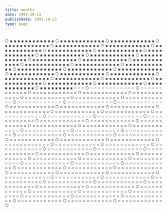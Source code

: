 ```yaml
---
title: months
date: 1991-10-13
publishdate: 1991-10-13
type: page
---
```

<style>
div.cl a{
    text-decoration: none;
    box-shadow: none;
}
</style>

<div class="cl" style="font-family:monospace;float: left;font-size: small;">

<span> 〇 </span>
<a title="JAN 1991">▣</a> <a title="FEB 1991">▣</a> <a title="MAR 1991">▣</a> <a title="APR 1991">▣</a> <a title="MAY 1991">▣</a> <a title="JUN 1991">▣</a> <a title="JUL 1991">▣</a> <a title="AUG 1991">▣</a> <a title="SEP 1991">▣</a> <a title="OCT 1991">▣</a> <a title="NOV 1991">▣</a> <a title="DEC 1991">▣</a> 
 <span> 〇 </span>
<a title="JAN 1992">▣</a> <a title="FEB 1992">▣</a> <a title="MAR 1992">▣</a> <a title="APR 1992">▣</a> <a title="MAY 1992">▣</a> <a title="JUN 1992">▣</a> <a title="JUL 1992">▣</a> <a title="AUG 1992">▣</a> <a title="SEP 1992">▣</a> <a title="OCT 1992">▣</a> <a title="NOV 1992">▣</a> <a title="DEC 1992">▣</a> 
 <span> 〇 </span>
<a title="JAN 1993">▣</a> <a title="FEB 1993">▣</a> <a title="MAR 1993">▣</a> <a title="APR 1993">▣</a> <a title="MAY 1993">▣</a> <a title="JUN 1993">▣</a> <a title="JUL 1993">▣</a> <a title="AUG 1993">▣</a> <a title="SEP 1993">▣</a> <a title="OCT 1993">▣</a> <a title="NOV 1993">▣</a> <a title="DEC 1993">▣</a> 
 <span> 〇 </span>
<a title="JAN 1994">▣</a> <a title="FEB 1994">▣</a> <a title="MAR 1994">▣</a> <a title="APR 1994">▣</a> <a title="MAY 1994">▣</a> <a title="JUN 1994">▣</a> <a title="JUL 1994">▣</a> <a title="AUG 1994">▣</a> <a title="SEP 1994">▣</a> <a title="OCT 1994">▣</a> <a title="NOV 1994">▣</a> <a title="DEC 1994">▣</a> 
 <span> 〇 </span>
<a title="JAN 1995">▣</a> <a title="FEB 1995">▣</a> <a title="MAR 1995">▣</a> <a title="APR 1995">▣</a> <a title="MAY 1995">▣</a> <a title="JUN 1995">▣</a> <a title="JUL 1995">▣</a> <a title="AUG 1995">▣</a> <a title="SEP 1995">▣</a> <a title="OCT 1995">▣</a> <a title="NOV 1995">▣</a> <a title="DEC 1995">▣</a> 
 <span> 〇 </span>
<a title="JAN 1996">▣</a> <a title="FEB 1996">▣</a> <a title="MAR 1996">▣</a> <a title="APR 1996">▣</a> <a title="MAY 1996">▣</a> <a title="JUN 1996">▣</a> <a title="JUL 1996">▣</a> <a title="AUG 1996">▣</a> <a title="SEP 1996">▣</a> <a title="OCT 1996">▣</a> <a title="NOV 1996">▣</a> <a title="DEC 1996">▣</a> 
 <span> 〇 </span>
<a title="JAN 1997">▣</a> <a title="FEB 1997">▣</a> <a title="MAR 1997">▣</a> <a title="APR 1997">▣</a> <a title="MAY 1997">▣</a> <a title="JUN 1997">▣</a> <a title="JUL 1997">▣</a> <a title="AUG 1997">▣</a> <a title="SEP 1997">▣</a> <a title="OCT 1997">▣</a> <a title="NOV 1997">▣</a> <a title="DEC 1997">▣</a> 
 <span> 〇 </span>
<a title="JAN 1998">▣</a> <a title="FEB 1998">▣</a> <a title="MAR 1998">▣</a> <a title="APR 1998">▣</a> <a title="MAY 1998">▣</a> <a title="JUN 1998">▣</a> <a title="JUL 1998">▣</a> <a title="AUG 1998">▣</a> <a title="SEP 1998">▣</a> <a title="OCT 1998">▣</a> <a title="NOV 1998">▣</a> <a title="DEC 1998">▣</a> 
 <span> 〇 </span>
<a title="JAN 1999">▣</a> <a title="FEB 1999">▣</a> <a title="MAR 1999">▣</a> <a title="APR 1999">▣</a> <a title="MAY 1999">▣</a> <a title="JUN 1999">▣</a> <a title="JUL 1999">▣</a> <a title="AUG 1999">▣</a> <a title="SEP 1999">▣</a> <a title="OCT 1999">▣</a> <a title="NOV 1999">▣</a> <a title="DEC 1999">▣</a> 
 <span> 〇 </span>
<a title="JAN 2000">▣</a> <a title="FEB 2000">▣</a> <a title="MAR 2000">▣</a> <a title="APR 2000">▣</a> <a title="MAY 2000">▣</a> <a title="JUN 2000">▣</a> <a title="JUL 2000">▣</a> <a title="AUG 2000">▣</a> <a title="SEP 2000">▣</a> <a title="OCT 2000">▣</a> <a title="NOV 2000">▣</a> <a title="DEC 2000">▣</a> 
 <span> 〇 </span>
<a title="JAN 2001">▣</a> <a title="FEB 2001">▣</a> <a title="MAR 2001">▣</a> <a title="APR 2001">▣</a> <a title="MAY 2001">▣</a> <a title="JUN 2001">▣</a> <a title="JUL 2001">▣</a> <a title="AUG 2001">▣</a> <a title="SEP 2001">▣</a> <a title="OCT 2001">▣</a> <a title="NOV 2001">▣</a> <a title="DEC 2001">▣</a> 
 <span> 〇 </span>
<a title="JAN 2002">▣</a> <a title="FEB 2002">▣</a> <a title="MAR 2002">▣</a> <a title="APR 2002">▣</a> <a title="MAY 2002">▣</a> <a title="JUN 2002">▣</a> <a title="JUL 2002">▣</a> <a title="AUG 2002">▣</a> <a title="SEP 2002">▣</a> <a title="OCT 2002">▣</a> <a title="NOV 2002">▣</a> <a title="DEC 2002">▣</a> 
 <span> 〇 </span>
<a title="JAN 2003">▣</a> <a title="FEB 2003">▣</a> <a title="MAR 2003">▣</a> <a title="APR 2003">▣</a> <a title="MAY 2003">▣</a> <a title="JUN 2003">▣</a> <a title="JUL 2003">▣</a> <a title="AUG 2003">▣</a> <a title="SEP 2003">▣</a> <a title="OCT 2003">▣</a> <a title="NOV 2003">▣</a> <a title="DEC 2003">▣</a> 
 <span> 〇 </span>
<a title="JAN 2004">▣</a> <a title="FEB 2004">▣</a> <a title="MAR 2004">▣</a> <a title="APR 2004">▣</a> <a title="MAY 2004">▣</a> <a title="JUN 2004">▣</a> <a title="JUL 2004">▣</a> <a title="AUG 2004">▣</a> <a title="SEP 2004">▣</a> <a title="OCT 2004">▣</a> <a title="NOV 2004">▣</a> <a title="DEC 2004">▣</a> 
 <span> 〇 </span>
<a title="JAN 2005">▣</a> <a title="FEB 2005">▣</a> <a title="MAR 2005">▣</a> <a title="APR 2005">▣</a> <a title="MAY 2005">▣</a> <a title="JUN 2005">▣</a> <a title="JUL 2005">▣</a> <a title="AUG 2005">▣</a> <a title="SEP 2005">▣</a> <a title="OCT 2005">▣</a> <a title="NOV 2005">▣</a> <a title="DEC 2005">▣</a> 
 <span> 〇 </span>
<a title="JAN 2006">▣</a> <a title="FEB 2006">▣</a> <a title="MAR 2006">▣</a> <a title="APR 2006">▣</a> <a title="MAY 2006">▣</a> <a title="JUN 2006">▣</a> <a title="JUL 2006">▣</a> <a title="AUG 2006">▣</a> <a title="SEP 2006">▣</a> <a title="OCT 2006">▣</a> <a title="NOV 2006">▣</a> <a title="DEC 2006">▣</a> 
 <span> 〇 </span>
<a title="JAN 2007">▣</a> <a title="FEB 2007">▣</a> <a title="MAR 2007">▣</a> <a title="APR 2007">▣</a> <a title="MAY 2007">▣</a> <a title="JUN 2007">▣</a> <a title="JUL 2007">▣</a> <a title="AUG 2007">▣</a> <a title="SEP 2007">▣</a> <a title="OCT 2007">▣</a> <a title="NOV 2007">▣</a> <a title="DEC 2007">▣</a> 
 <span> 〇 </span>
<a title="JAN 2008">▣</a> <a title="FEB 2008">▣</a> <a title="MAR 2008">▣</a> <a title="APR 2008">▣</a> <a title="MAY 2008">▣</a> <a title="JUN 2008">▣</a> <a title="JUL 2008">▣</a> <a title="AUG 2008">▣</a> <a title="SEP 2008">▣</a> <a title="OCT 2008">▣</a> <a title="NOV 2008">▣</a> <a title="DEC 2008">▣</a> 
 <span> 〇 </span>
<a title="JAN 2009">▣</a> <a title="FEB 2009">▣</a> <a title="MAR 2009">▣</a> <a title="APR 2009">▣</a> <a title="MAY 2009">▣</a> <a title="JUN 2009">▣</a> <a title="JUL 2009">▣</a> <a title="AUG 2009">▣</a> <a title="SEP 2009">▣</a> <a title="OCT 2009">▣</a> <a title="NOV 2009">▣</a> <a title="DEC 2009">▣</a> 
 <span> 〇 </span>
<a title="JAN 2010">▣</a> <a title="FEB 2010">▣</a> <a title="MAR 2010">▣</a> <a title="APR 2010">▣</a> <a title="MAY 2010">▣</a> <a title="JUN 2010">▣</a> <a title="JUL 2010">▣</a> <a title="AUG 2010">▣</a> <a title="SEP 2010">▣</a> <a title="OCT 2010">▣</a> <a title="NOV 2010">▣</a> <a title="DEC 2010">▣</a> 
 <span> 〇 </span>
<a title="JAN 2011">▣</a> <a title="FEB 2011">▣</a> <a title="MAR 2011">▣</a> <a title="APR 2011">▣</a> <a title="MAY 2011">▣</a> <a title="JUN 2011">▣</a> <a title="JUL 2011">▣</a> <a title="AUG 2011">▣</a> <a title="SEP 2011">▣</a> <a title="OCT 2011">▣</a> <a title="NOV 2011">▣</a> <a title="DEC 2011">▣</a> 
 <span> 〇 </span>
<a title="JAN 2012">▣</a> <a title="FEB 2012">▣</a> <a title="MAR 2012">▣</a> <a title="APR 2012">▣</a> <a title="MAY 2012">▣</a> <a title="JUN 2012">▣</a> <a title="JUL 2012">▣</a> <a title="AUG 2012">▣</a> <a title="SEP 2012">▣</a> <a title="OCT 2012">▣</a> <a title="NOV 2012">▣</a> <a title="DEC 2012">▣</a> 
 <span> 〇 </span>
<a title="JAN 2013">▣</a> <a title="FEB 2013">▣</a> <a title="MAR 2013">▣</a> <a title="APR 2013">▣</a> <a title="MAY 2013">▣</a> <a title="JUN 2013">▣</a> <a title="JUL 2013">▣</a> <a title="AUG 2013">▣</a> <a title="SEP 2013">▣</a> <a title="OCT 2013">▣</a> <a title="NOV 2013">▣</a> <a title="DEC 2013">▣</a> 
 <span> 〇 </span>
<a title="JAN 2014">▣</a> <a title="FEB 2014">▣</a> <a title="MAR 2014">▣</a> <a title="APR 2014">▣</a> <a title="MAY 2014">▣</a> <a title="JUN 2014">▣</a> <a title="JUL 2014">▣</a> <a title="AUG 2014">▣</a> <a title="SEP 2014">▣</a> <a title="OCT 2014">▣</a> <a title="NOV 2014">▣</a> <a title="DEC 2014">▣</a> 
 <span> 〇 </span>
<a title="JAN 2015">▣</a> <a title="FEB 2015">▣</a> <a title="MAR 2015">▣</a> <a title="APR 2015">▣</a> <a title="MAY 2015">▣</a> <a title="JUN 2015">▣</a> <a title="JUL 2015">▣</a> <a title="AUG 2015">▣</a> <a title="SEP 2015">▣</a> <a title="OCT 2015">▣</a> <a title="NOV 2015">▣</a> <a title="DEC 2015">▣</a> 
 <span> 〇 </span>
<a title="JAN 2016">▣</a> <a title="FEB 2016">▣</a> <a title="MAR 2016">▣</a> <a title="APR 2016">▣</a> <a title="MAY 2016">▣</a> <a title="JUN 2016">▣</a> <a title="JUL 2016">▣</a> <a title="AUG 2016">▣</a> <a title="SEP 2016">▣</a> <a title="OCT 2016">▣</a> <a title="NOV 2016">▣</a> <a title="DEC 2016">▣</a> 
 <span> 〇 </span>
<a title="JAN 2017">▣</a> <a title="FEB 2017">▣</a> <a title="MAR 2017">▣</a> <a title="APR 2017">▣</a> <a title="MAY 2017">▣</a> <a title="JUN 2017">▣</a> <a title="JUL 2017">▣</a> <a title="AUG 2017">▣</a> <a title="SEP 2017">▣</a> <a title="OCT 2017">▣</a> <a title="NOV 2017">▣</a> <a title="DEC 2017">▣</a> 
 <span> 〇 </span>
<a title="JAN 2018">▣</a> <a title="FEB 2018">▣</a> <a title="MAR 2018">▣</a> <a title="APR 2018">▣</a> <a title="MAY 2018">▣</a> <a title="JUN 2018">▣</a> <a title="JUL 2018">▣</a> <a title="AUG 2018">▣</a> <a title="SEP 2018">▣</a> <a title="OCT 2018">▣</a> <a title="NOV 2018">▣</a> <a title="DEC 2018">▣</a> 
 <span> 〇 </span>
<a title="JAN 2019">▣</a> <a title="FEB 2019">▣</a> <a title="MAR 2019">▣</a> <a title="APR 2019">▣</a> <a title="MAY 2019">▣</a> <a title="JUN 2019">▣</a> <a title="JUL 2019">▣</a> <a title="AUG 2019">▣</a> <a title="SEP 2019">▣</a> <a title="OCT 2019">▣</a> <a title="NOV 2019">▣</a> <a title="DEC 2019">▣</a> 
 <span> 〇 </span>
<a title="JAN 2020">▣</a> <a title="FEB 2020">▣</a> <a title="MAR 2020">▣</a> <a title="APR 2020">▣</a> <a title="MAY 2020">▣</a> <a title="JUN 2020">▣</a> <a title="JUL 2020">▣</a> <a title="AUG 2020">▣</a> <a title="SEP 2020">▣</a> <a title="OCT 2020">▣</a> <a title="NOV 2020">▣</a> <a title="DEC 2020">▣</a> 
 <span> 〇 </span>
<a title="JAN 2021">▣</a> <a title="FEB 2021">▣</a> <a title="MAR 2021">▣</a> <a title="APR 2021">▣</a> <a title="MAY 2021">▣</a> <a title="JUN 2021">▣</a> <a title="JUL 2021">▣</a> <a title="AUG 2021">▣</a> <a title="SEP 2021">▣</a> <a title="OCT 2021">▣</a> <a title="NOV 2021">▣</a> <a title="DEC 2021">▣</a> 
 <span> 〇 </span>
<a title="JAN 2022">▣</a> <a title="FEB 2022">▣</a> <a title="MAR 2022">▣</a> <a title="APR 2022">▣</a> <a title="MAY 2022">▣</a> <a title="JUN 2022">▣</a> <a title="JUL 2022">▣</a> <a title="AUG 2022">▣</a> <a title="SEP 2022">▣</a> <a title="OCT 2022">▣</a> <a title="NOV 2022">▣</a> <a title="DEC 2022">▣</a> 
 <span> 〇 </span>
<a title="JAN 2023">▣</a> <a title="FEB 2023">▣</a> <a title="MAR 2023">▣</a> <a title="APR 2023">▣</a> <a title="MAY 2023">▣</a> <a title="JUN 2023">▣</a> <a title="JUL 2023">▣</a> <a title="AUG 2023">▣</a> <a title="SEP 2023">▣</a> <a title="OCT 2023">◻</a> <a title="NOV 2023">◻</a> <a title="DEC 2023">◻</a> 
 <span> 〇 </span>
<a title="JAN 2024">◻</a> <a title="FEB 2024">◻</a> <a title="MAR 2024">◻</a> <a title="APR 2024">◻</a> <a title="MAY 2024">◻</a> <a title="JUN 2024">◻</a> <a title="JUL 2024">◻</a> <a title="AUG 2024">◻</a> <a title="SEP 2024">◻</a> <a title="OCT 2024">◻</a> <a title="NOV 2024">◻</a> <a title="DEC 2024">◻</a> 
 <span> 〇 </span>
<a title="JAN 2025">◻</a> <a title="FEB 2025">◻</a> <a title="MAR 2025">◻</a> <a title="APR 2025">◻</a> <a title="MAY 2025">◻</a> <a title="JUN 2025">◻</a> <a title="JUL 2025">◻</a> <a title="AUG 2025">◻</a> <a title="SEP 2025">◻</a> <a title="OCT 2025">◻</a> <a title="NOV 2025">◻</a> <a title="DEC 2025">◻</a> 
 <span> 〇 </span>
<a title="JAN 2026">◻</a> <a title="FEB 2026">◻</a> <a title="MAR 2026">◻</a> <a title="APR 2026">◻</a> <a title="MAY 2026">◻</a> <a title="JUN 2026">◻</a> <a title="JUL 2026">◻</a> <a title="AUG 2026">◻</a> <a title="SEP 2026">◻</a> <a title="OCT 2026">◻</a> <a title="NOV 2026">◻</a> <a title="DEC 2026">◻</a> 
 <span> 〇 </span>
<a title="JAN 2027">◻</a> <a title="FEB 2027">◻</a> <a title="MAR 2027">◻</a> <a title="APR 2027">◻</a> <a title="MAY 2027">◻</a> <a title="JUN 2027">◻</a> <a title="JUL 2027">◻</a> <a title="AUG 2027">◻</a> <a title="SEP 2027">◻</a> <a title="OCT 2027">◻</a> <a title="NOV 2027">◻</a> <a title="DEC 2027">◻</a> 
 <span> 〇 </span>
<a title="JAN 2028">◻</a> <a title="FEB 2028">◻</a> <a title="MAR 2028">◻</a> <a title="APR 2028">◻</a> <a title="MAY 2028">◻</a> <a title="JUN 2028">◻</a> <a title="JUL 2028">◻</a> <a title="AUG 2028">◻</a> <a title="SEP 2028">◻</a> <a title="OCT 2028">◻</a> <a title="NOV 2028">◻</a> <a title="DEC 2028">◻</a> 
 <span> 〇 </span>
<a title="JAN 2029">◻</a> <a title="FEB 2029">◻</a> <a title="MAR 2029">◻</a> <a title="APR 2029">◻</a> <a title="MAY 2029">◻</a> <a title="JUN 2029">◻</a> <a title="JUL 2029">◻</a> <a title="AUG 2029">◻</a> <a title="SEP 2029">◻</a> <a title="OCT 2029">◻</a> <a title="NOV 2029">◻</a> <a title="DEC 2029">◻</a> 
 <span> 〇 </span>
<a title="JAN 2030">◻</a> <a title="FEB 2030">◻</a> <a title="MAR 2030">◻</a> <a title="APR 2030">◻</a> <a title="MAY 2030">◻</a> <a title="JUN 2030">◻</a> <a title="JUL 2030">◻</a> <a title="AUG 2030">◻</a> <a title="SEP 2030">◻</a> <a title="OCT 2030">◻</a> <a title="NOV 2030">◻</a> <a title="DEC 2030">◻</a> 
 <span> 〇 </span>
<a title="JAN 2031">◻</a> <a title="FEB 2031">◻</a> <a title="MAR 2031">◻</a> <a title="APR 2031">◻</a> <a title="MAY 2031">◻</a> <a title="JUN 2031">◻</a> <a title="JUL 2031">◻</a> <a title="AUG 2031">◻</a> <a title="SEP 2031">◻</a> <a title="OCT 2031">◻</a> <a title="NOV 2031">◻</a> <a title="DEC 2031">◻</a> 
 <span> 〇 </span>
<a title="JAN 2032">◻</a> <a title="FEB 2032">◻</a> <a title="MAR 2032">◻</a> <a title="APR 2032">◻</a> <a title="MAY 2032">◻</a> <a title="JUN 2032">◻</a> <a title="JUL 2032">◻</a> <a title="AUG 2032">◻</a> <a title="SEP 2032">◻</a> <a title="OCT 2032">◻</a> <a title="NOV 2032">◻</a> <a title="DEC 2032">◻</a> 
 <span> 〇 </span>
<a title="JAN 2033">◻</a> <a title="FEB 2033">◻</a> <a title="MAR 2033">◻</a> <a title="APR 2033">◻</a> <a title="MAY 2033">◻</a> <a title="JUN 2033">◻</a> <a title="JUL 2033">◻</a> <a title="AUG 2033">◻</a> <a title="SEP 2033">◻</a> <a title="OCT 2033">◻</a> <a title="NOV 2033">◻</a> <a title="DEC 2033">◻</a> 
 <span> 〇 </span>
<a title="JAN 2034">◻</a> <a title="FEB 2034">◻</a> <a title="MAR 2034">◻</a> <a title="APR 2034">◻</a> <a title="MAY 2034">◻</a> <a title="JUN 2034">◻</a> <a title="JUL 2034">◻</a> <a title="AUG 2034">◻</a> <a title="SEP 2034">◻</a> <a title="OCT 2034">◻</a> <a title="NOV 2034">◻</a> <a title="DEC 2034">◻</a> 
 <span> 〇 </span>
<a title="JAN 2035">◻</a> <a title="FEB 2035">◻</a> <a title="MAR 2035">◻</a> <a title="APR 2035">◻</a> <a title="MAY 2035">◻</a> <a title="JUN 2035">◻</a> <a title="JUL 2035">◻</a> <a title="AUG 2035">◻</a> <a title="SEP 2035">◻</a> <a title="OCT 2035">◻</a> <a title="NOV 2035">◻</a> <a title="DEC 2035">◻</a> 
 <span> 〇 </span>
<a title="JAN 2036">◻</a> <a title="FEB 2036">◻</a> <a title="MAR 2036">◻</a> <a title="APR 2036">◻</a> <a title="MAY 2036">◻</a> <a title="JUN 2036">◻</a> <a title="JUL 2036">◻</a> <a title="AUG 2036">◻</a> <a title="SEP 2036">◻</a> <a title="OCT 2036">◻</a> <a title="NOV 2036">◻</a> <a title="DEC 2036">◻</a> 
 <span> 〇 </span>
<a title="JAN 2037">◻</a> <a title="FEB 2037">◻</a> <a title="MAR 2037">◻</a> <a title="APR 2037">◻</a> <a title="MAY 2037">◻</a> <a title="JUN 2037">◻</a> <a title="JUL 2037">◻</a> <a title="AUG 2037">◻</a> <a title="SEP 2037">◻</a> <a title="OCT 2037">◻</a> <a title="NOV 2037">◻</a> <a title="DEC 2037">◻</a> 
 <span> 〇 </span>
<a title="JAN 2038">◻</a> <a title="FEB 2038">◻</a> <a title="MAR 2038">◻</a> <a title="APR 2038">◻</a> <a title="MAY 2038">◻</a> <a title="JUN 2038">◻</a> <a title="JUL 2038">◻</a> <a title="AUG 2038">◻</a> <a title="SEP 2038">◻</a> <a title="OCT 2038">◻</a> <a title="NOV 2038">◻</a> <a title="DEC 2038">◻</a> 
 <span> 〇 </span>
<a title="JAN 2039">◻</a> <a title="FEB 2039">◻</a> <a title="MAR 2039">◻</a> <a title="APR 2039">◻</a> <a title="MAY 2039">◻</a> <a title="JUN 2039">◻</a> <a title="JUL 2039">◻</a> <a title="AUG 2039">◻</a> <a title="SEP 2039">◻</a> <a title="OCT 2039">◻</a> <a title="NOV 2039">◻</a> <a title="DEC 2039">◻</a> 
 <span> 〇 </span>
<a title="JAN 2040">◻</a> <a title="FEB 2040">◻</a> <a title="MAR 2040">◻</a> <a title="APR 2040">◻</a> <a title="MAY 2040">◻</a> <a title="JUN 2040">◻</a> <a title="JUL 2040">◻</a> <a title="AUG 2040">◻</a> <a title="SEP 2040">◻</a> <a title="OCT 2040">◻</a> <a title="NOV 2040">◻</a> <a title="DEC 2040">◻</a> 
 <span> 〇 </span>
<a title="JAN 2041">◻</a> <a title="FEB 2041">◻</a> <a title="MAR 2041">◻</a> <a title="APR 2041">◻</a> <a title="MAY 2041">◻</a> <a title="JUN 2041">◻</a> <a title="JUL 2041">◻</a> <a title="AUG 2041">◻</a> <a title="SEP 2041">◻</a> <a title="OCT 2041">◻</a> <a title="NOV 2041">◻</a> <a title="DEC 2041">◻</a> 
 <span> 〇 </span>
<a title="JAN 2042">◻</a> <a title="FEB 2042">◻</a> <a title="MAR 2042">◻</a> <a title="APR 2042">◻</a> <a title="MAY 2042">◻</a> <a title="JUN 2042">◻</a> <a title="JUL 2042">◻</a> <a title="AUG 2042">◻</a> <a title="SEP 2042">◻</a> <a title="OCT 2042">◻</a> <a title="NOV 2042">◻</a> <a title="DEC 2042">◻</a> 
 <span> 〇 </span>
<a title="JAN 2043">◻</a> <a title="FEB 2043">◻</a> <a title="MAR 2043">◻</a> <a title="APR 2043">◻</a> <a title="MAY 2043">◻</a> <a title="JUN 2043">◻</a> <a title="JUL 2043">◻</a> <a title="AUG 2043">◻</a> <a title="SEP 2043">◻</a> <a title="OCT 2043">◻</a> <a title="NOV 2043">◻</a> <a title="DEC 2043">◻</a> 
 <span> 〇 </span>
<a title="JAN 2044">◻</a> <a title="FEB 2044">◻</a> <a title="MAR 2044">◻</a> <a title="APR 2044">◻</a> <a title="MAY 2044">◻</a> <a title="JUN 2044">◻</a> <a title="JUL 2044">◻</a> <a title="AUG 2044">◻</a> <a title="SEP 2044">◻</a> <a title="OCT 2044">◻</a> <a title="NOV 2044">◻</a> <a title="DEC 2044">◻</a> 
 <span> 〇 </span>
<a title="JAN 2045">◻</a> <a title="FEB 2045">◻</a> <a title="MAR 2045">◻</a> <a title="APR 2045">◻</a> <a title="MAY 2045">◻</a> <a title="JUN 2045">◻</a> <a title="JUL 2045">◻</a> <a title="AUG 2045">◻</a> <a title="SEP 2045">◻</a> <a title="OCT 2045">◻</a> <a title="NOV 2045">◻</a> <a title="DEC 2045">◻</a> 
 <span> 〇 </span>
<a title="JAN 2046">◻</a> <a title="FEB 2046">◻</a> <a title="MAR 2046">◻</a> <a title="APR 2046">◻</a> <a title="MAY 2046">◻</a> <a title="JUN 2046">◻</a> <a title="JUL 2046">◻</a> <a title="AUG 2046">◻</a> <a title="SEP 2046">◻</a> <a title="OCT 2046">◻</a> <a title="NOV 2046">◻</a> <a title="DEC 2046">◻</a> 
 <span> 〇 </span>
<a title="JAN 2047">◻</a> <a title="FEB 2047">◻</a> <a title="MAR 2047">◻</a> <a title="APR 2047">◻</a> <a title="MAY 2047">◻</a> <a title="JUN 2047">◻</a> <a title="JUL 2047">◻</a> <a title="AUG 2047">◻</a> <a title="SEP 2047">◻</a> <a title="OCT 2047">◻</a> <a title="NOV 2047">◻</a> <a title="DEC 2047">◻</a> 
 <span> 〇 </span>
<a title="JAN 2048">◻</a> <a title="FEB 2048">◻</a> <a title="MAR 2048">◻</a> <a title="APR 2048">◻</a> <a title="MAY 2048">◻</a> <a title="JUN 2048">◻</a> <a title="JUL 2048">◻</a> <a title="AUG 2048">◻</a> <a title="SEP 2048">◻</a> <a title="OCT 2048">◻</a> <a title="NOV 2048">◻</a> <a title="DEC 2048">◻</a> 
 <span> 〇 </span>
<a title="JAN 2049">◻</a> <a title="FEB 2049">◻</a> <a title="MAR 2049">◻</a> <a title="APR 2049">◻</a> <a title="MAY 2049">◻</a> <a title="JUN 2049">◻</a> <a title="JUL 2049">◻</a> <a title="AUG 2049">◻</a> <a title="SEP 2049">◻</a> <a title="OCT 2049">◻</a> <a title="NOV 2049">◻</a> <a title="DEC 2049">◻</a> 
 <span> 〇 </span>
<a title="JAN 2050">◻</a> <a title="FEB 2050">◻</a> <a title="MAR 2050">◻</a> <a title="APR 2050">◻</a> <a title="MAY 2050">◻</a> <a title="JUN 2050">◻</a> <a title="JUL 2050">◻</a> <a title="AUG 2050">◻</a> <a title="SEP 2050">◻</a> <a title="OCT 2050">◻</a> <a title="NOV 2050">◻</a> <a title="DEC 2050">◻</a> 
 <span> 〇 </span>
<a title="JAN 2051">◻</a> <a title="FEB 2051">◻</a> <a title="MAR 2051">◻</a> <a title="APR 2051">◻</a> <a title="MAY 2051">◻</a> <a title="JUN 2051">◻</a> <a title="JUL 2051">◻</a> <a title="AUG 2051">◻</a> <a title="SEP 2051">◻</a> <a title="OCT 2051">◻</a> <a title="NOV 2051">◻</a> <a title="DEC 2051">◻</a> 
 <span> 〇 </span>
<a title="JAN 2052">◻</a> <a title="FEB 2052">◻</a> <a title="MAR 2052">◻</a> <a title="APR 2052">◻</a> <a title="MAY 2052">◻</a> <a title="JUN 2052">◻</a> <a title="JUL 2052">◻</a> <a title="AUG 2052">◻</a> <a title="SEP 2052">◻</a> <a title="OCT 2052">◻</a> <a title="NOV 2052">◻</a> <a title="DEC 2052">◻</a> 
 <span> 〇 </span>
<a title="JAN 2053">◻</a> <a title="FEB 2053">◻</a> <a title="MAR 2053">◻</a> <a title="APR 2053">◻</a> <a title="MAY 2053">◻</a> <a title="JUN 2053">◻</a> <a title="JUL 2053">◻</a> <a title="AUG 2053">◻</a> <a title="SEP 2053">◻</a> <a title="OCT 2053">◻</a> <a title="NOV 2053">◻</a> <a title="DEC 2053">◻</a> 
 <span> 〇 </span>
<a title="JAN 2054">◻</a> <a title="FEB 2054">◻</a> <a title="MAR 2054">◻</a> <a title="APR 2054">◻</a> <a title="MAY 2054">◻</a> <a title="JUN 2054">◻</a> <a title="JUL 2054">◻</a> <a title="AUG 2054">◻</a> <a title="SEP 2054">◻</a> <a title="OCT 2054">◻</a> <a title="NOV 2054">◻</a> <a title="DEC 2054">◻</a> 
 <span> 〇 </span>
<a title="JAN 2055">◻</a> <a title="FEB 2055">◻</a> <a title="MAR 2055">◻</a> <a title="APR 2055">◻</a> <a title="MAY 2055">◻</a> <a title="JUN 2055">◻</a> <a title="JUL 2055">◻</a> <a title="AUG 2055">◻</a> <a title="SEP 2055">◻</a> <a title="OCT 2055">◻</a> <a title="NOV 2055">◻</a> <a title="DEC 2055">◻</a> 
 <span> 〇 </span>
<a title="JAN 2056">◻</a> <a title="FEB 2056">◻</a> <a title="MAR 2056">◻</a> <a title="APR 2056">◻</a> <a title="MAY 2056">◻</a> <a title="JUN 2056">◻</a> <a title="JUL 2056">◻</a> <a title="AUG 2056">◻</a> <a title="SEP 2056">◻</a> <a title="OCT 2056">◻</a> <a title="NOV 2056">◻</a> <a title="DEC 2056">◻</a> 
 <span> 〇 </span>
<a title="JAN 2057">◻</a> <a title="FEB 2057">◻</a> <a title="MAR 2057">◻</a> <a title="APR 2057">◻</a> <a title="MAY 2057">◻</a> <a title="JUN 2057">◻</a> <a title="JUL 2057">◻</a> <a title="AUG 2057">◻</a> <a title="SEP 2057">◻</a> <a title="OCT 2057">◻</a> <a title="NOV 2057">◻</a> <a title="DEC 2057">◻</a> 
 <span> 〇 </span>
<a title="JAN 2058">◻</a> <a title="FEB 2058">◻</a> <a title="MAR 2058">◻</a> <a title="APR 2058">◻</a> <a title="MAY 2058">◻</a> <a title="JUN 2058">◻</a> <a title="JUL 2058">◻</a> <a title="AUG 2058">◻</a> <a title="SEP 2058">◻</a> <a title="OCT 2058">◻</a> <a title="NOV 2058">◻</a> <a title="DEC 2058">◻</a> 
 <span> 〇 </span>
<a title="JAN 2059">◻</a> <a title="FEB 2059">◻</a> <a title="MAR 2059">◻</a> <a title="APR 2059">◻</a> <a title="MAY 2059">◻</a> <a title="JUN 2059">◻</a> <a title="JUL 2059">◻</a> <a title="AUG 2059">◻</a> <a title="SEP 2059">◻</a> <a title="OCT 2059">◻</a> <a title="NOV 2059">◻</a> <a title="DEC 2059">◻</a> 
 <span> 〇 </span>
<a title="JAN 2060">◻</a> <a title="FEB 2060">◻</a> <a title="MAR 2060">◻</a> <a title="APR 2060">◻</a> <a title="MAY 2060">◻</a> <a title="JUN 2060">◻</a> <a title="JUL 2060">◻</a> <a title="AUG 2060">◻</a> <a title="SEP 2060">◻</a> <a title="OCT 2060">◻</a> <a title="NOV 2060">◻</a> <a title="DEC 2060">◻</a> 
 <span> 〇 </span>
<a title="JAN 2061">◻</a> <a title="FEB 2061">◻</a> <a title="MAR 2061">◻</a> <a title="APR 2061">◻</a> <a title="MAY 2061">◻</a> <a title="JUN 2061">◻</a> <a title="JUL 2061">◻</a> <a title="AUG 2061">◻</a> <a title="SEP 2061">◻</a> <a title="OCT 2061">◻</a> <a title="NOV 2061">◻</a> <a title="DEC 2061">◻</a> 
 <span> 〇 </span>
<a title="JAN 2062">◻</a> <a title="FEB 2062">◻</a> <a title="MAR 2062">◻</a> <a title="APR 2062">◻</a> <a title="MAY 2062">◻</a> <a title="JUN 2062">◻</a> <a title="JUL 2062">◻</a> <a title="AUG 2062">◻</a> <a title="SEP 2062">◻</a> <a title="OCT 2062">◻</a> <a title="NOV 2062">◻</a> <a title="DEC 2062">◻</a> 
 <span> 〇 </span>
<a title="JAN 2063">◻</a> <a title="FEB 2063">◻</a> <a title="MAR 2063">◻</a> <a title="APR 2063">◻</a> <a title="MAY 2063">◻</a> <a title="JUN 2063">◻</a> <a title="JUL 2063">◻</a> <a title="AUG 2063">◻</a> <a title="SEP 2063">◻</a> <a title="OCT 2063">◻</a> <a title="NOV 2063">◻</a> <a title="DEC 2063">◻</a> 
 <span> 〇 </span>
<a title="JAN 2064">◻</a> <a title="FEB 2064">◻</a> <a title="MAR 2064">◻</a> <a title="APR 2064">◻</a> <a title="MAY 2064">◻</a> <a title="JUN 2064">◻</a> <a title="JUL 2064">◻</a> <a title="AUG 2064">◻</a> <a title="SEP 2064">◻</a> <a title="OCT 2064">◻</a> <a title="NOV 2064">◻</a> <a title="DEC 2064">◻</a> 
 <span> 〇 </span>
<a title="JAN 2065">◻</a> <a title="FEB 2065">◻</a> <a title="MAR 2065">◻</a> <a title="APR 2065">◻</a> <a title="MAY 2065">◻</a> <a title="JUN 2065">◻</a> <a title="JUL 2065">◻</a> <a title="AUG 2065">◻</a> <a title="SEP 2065">◻</a> <a title="OCT 2065">◻</a> <a title="NOV 2065">◻</a> <a title="DEC 2065">◻</a> 
 <span> 〇 </span>
<a title="JAN 2066">◻</a> <a title="FEB 2066">◻</a> <a title="MAR 2066">◻</a> <a title="APR 2066">◻</a> <a title="MAY 2066">◻</a> <a title="JUN 2066">◻</a> <a title="JUL 2066">◻</a> <a title="AUG 2066">◻</a> <a title="SEP 2066">◻</a> <a title="OCT 2066">◻</a> <a title="NOV 2066">◻</a> <a title="DEC 2066">◻</a> 
 <span> 〇 </span>
<a title="JAN 2067">◻</a> <a title="FEB 2067">◻</a> <a title="MAR 2067">◻</a> <a title="APR 2067">◻</a> <a title="MAY 2067">◻</a> <a title="JUN 2067">◻</a> <a title="JUL 2067">◻</a> <a title="AUG 2067">◻</a> <a title="SEP 2067">◻</a> <a title="OCT 2067">◻</a> <a title="NOV 2067">◻</a> <a title="DEC 2067">◻</a> 
 <span> 〇 </span>
<a title="JAN 2068">◻</a> <a title="FEB 2068">◻</a> <a title="MAR 2068">◻</a> <a title="APR 2068">◻</a> <a title="MAY 2068">◻</a> <a title="JUN 2068">◻</a> <a title="JUL 2068">◻</a> <a title="AUG 2068">◻</a> <a title="SEP 2068">◻</a> <a title="OCT 2068">◻</a> <a title="NOV 2068">◻</a> <a title="DEC 2068">◻</a> 
 <span> 〇 </span>
<a title="JAN 2069">◻</a> <a title="FEB 2069">◻</a> <a title="MAR 2069">◻</a> <a title="APR 2069">◻</a> <a title="MAY 2069">◻</a> <a title="JUN 2069">◻</a> <a title="JUL 2069">◻</a> <a title="AUG 2069">◻</a> <a title="SEP 2069">◻</a> <a title="OCT 2069">◻</a> <a title="NOV 2069">◻</a> <a title="DEC 2069">◻</a> 
 <span> 〇 </span>
<a title="JAN 2070">◻</a> <a title="FEB 2070">◻</a> <a title="MAR 2070">◻</a> <a title="APR 2070">◻</a> <a title="MAY 2070">◻</a> <a title="JUN 2070">◻</a> <a title="JUL 2070">◻</a> <a title="AUG 2070">◻</a> <a title="SEP 2070">◻</a> <a title="OCT 2070">◻</a> <a title="NOV 2070">◻</a> <a title="DEC 2070">◻</a> 
 <span> 〇 </span>
<a title="JAN 2071">◻</a> <a title="FEB 2071">◻</a> <a title="MAR 2071">◻</a> <a title="APR 2071">◻</a> <a title="MAY 2071">◻</a> <a title="JUN 2071">◻</a> <a title="JUL 2071">◻</a> <a title="AUG 2071">◻</a> <a title="SEP 2071">◻</a> <a title="OCT 2071">◻</a> <a title="NOV 2071">◻</a> <a title="DEC 2071">◻</a> 
 <span> 〇 </span>
<a title="JAN 2072">◻</a> <a title="FEB 2072">◻</a> <a title="MAR 2072">◻</a> <a title="APR 2072">◻</a> <a title="MAY 2072">◻</a> <a title="JUN 2072">◻</a> <a title="JUL 2072">◻</a> <a title="AUG 2072">◻</a> <a title="SEP 2072">◻</a> <a title="OCT 2072">◻</a> <a title="NOV 2072">◻</a> <a title="DEC 2072">◻</a> 
 <span> 〇 </span>
<a title="JAN 2073">◻</a> <a title="FEB 2073">◻</a> <a title="MAR 2073">◻</a> <a title="APR 2073">◻</a> <a title="MAY 2073">◻</a> <a title="JUN 2073">◻</a> <a title="JUL 2073">◻</a> <a title="AUG 2073">◻</a> <a title="SEP 2073">◻</a> <a title="OCT 2073">◻</a> <a title="NOV 2073">◻</a> <a title="DEC 2073">◻</a> 
 <span> 〇 </span>
<a title="JAN 2074">◻</a> <a title="FEB 2074">◻</a> <a title="MAR 2074">◻</a> <a title="APR 2074">◻</a> <a title="MAY 2074">◻</a> <a title="JUN 2074">◻</a> <a title="JUL 2074">◻</a> <a title="AUG 2074">◻</a> <a title="SEP 2074">◻</a> <a title="OCT 2074">◻</a> <a title="NOV 2074">◻</a> <a title="DEC 2074">◻</a> 
 <span> 〇 </span>
<a title="JAN 2075">◻</a> <a title="FEB 2075">◻</a> <a title="MAR 2075">◻</a> <a title="APR 2075">◻</a> <a title="MAY 2075">◻</a> <a title="JUN 2075">◻</a> <a title="JUL 2075">◻</a> <a title="AUG 2075">◻</a> <a title="SEP 2075">◻</a> <a title="OCT 2075">◻</a> <a title="NOV 2075">◻</a> <a title="DEC 2075">◻</a> 
 <span> 〇 </span>
<a title="JAN 2076">◻</a> <a title="FEB 2076">◻</a> <a title="MAR 2076">◻</a> <a title="APR 2076">◻</a> <a title="MAY 2076">◻</a> <a title="JUN 2076">◻</a> <a title="JUL 2076">◻</a> <a title="AUG 2076">◻</a> <a title="SEP 2076">◻</a> <a title="OCT 2076">◻</a> <a title="NOV 2076">◻</a> <a title="DEC 2076">◻</a> 
 <span> 〇 </span>
<a title="JAN 2077">◻</a> <a title="FEB 2077">◻</a> <a title="MAR 2077">◻</a> <a title="APR 2077">◻</a> <a title="MAY 2077">◻</a> <a title="JUN 2077">◻</a> <a title="JUL 2077">◻</a> <a title="AUG 2077">◻</a> <a title="SEP 2077">◻</a> <a title="OCT 2077">◻</a> <a title="NOV 2077">◻</a> <a title="DEC 2077">◻</a> 
 <span> 〇 </span>
<a title="JAN 2078">◻</a> <a title="FEB 2078">◻</a> <a title="MAR 2078">◻</a> <a title="APR 2078">◻</a> <a title="MAY 2078">◻</a> <a title="JUN 2078">◻</a> <a title="JUL 2078">◻</a> <a title="AUG 2078">◻</a> <a title="SEP 2078">◻</a> <a title="OCT 2078">◻</a> <a title="NOV 2078">◻</a> <a title="DEC 2078">◻</a> 
 <span> 〇 </span>
<a title="JAN 2079">◻</a> <a title="FEB 2079">◻</a> <a title="MAR 2079">◻</a> <a title="APR 2079">◻</a> <a title="MAY 2079">◻</a> <a title="JUN 2079">◻</a> <a title="JUL 2079">◻</a> <a title="AUG 2079">◻</a> <a title="SEP 2079">◻</a> <a title="OCT 2079">◻</a> <a title="NOV 2079">◻</a> <a title="DEC 2079">◻</a> 
 <span> 〇 </span>
<a title="JAN 2080">◻</a> <a title="FEB 2080">◻</a> <a title="MAR 2080">◻</a> <a title="APR 2080">◻</a> <a title="MAY 2080">◻</a> <a title="JUN 2080">◻</a> <a title="JUL 2080">◻</a> <a title="AUG 2080">◻</a> <a title="SEP 2080">◻</a> <a title="OCT 2080">◻</a> <a title="NOV 2080">◻</a> <a title="DEC 2080">◻</a> 
 <span> 〇 </span>
<a title="JAN 2081">◻</a> <a title="FEB 2081">◻</a> <a title="MAR 2081">◻</a> <a title="APR 2081">◻</a> <a title="MAY 2081">◻</a> <a title="JUN 2081">◻</a> <a title="JUL 2081">◻</a> <a title="AUG 2081">◻</a> <a title="SEP 2081">◻</a> <a title="OCT 2081">◻</a> <a title="NOV 2081">◻</a> <a title="DEC 2081">◻</a> 
 <span> 〇 </span>
<a title="JAN 2082">◻</a> <a title="FEB 2082">◻</a> <a title="MAR 2082">◻</a> <a title="APR 2082">◻</a> <a title="MAY 2082">◻</a> <a title="JUN 2082">◻</a> <a title="JUL 2082">◻</a> <a title="AUG 2082">◻</a> <a title="SEP 2082">◻</a> <a title="OCT 2082">◻</a> <a title="NOV 2082">◻</a> <a title="DEC 2082">◻</a> 
 <span> 〇 </span>
<a title="JAN 2083">◻</a> <a title="FEB 2083">◻</a> <a title="MAR 2083">◻</a> <a title="APR 2083">◻</a> <a title="MAY 2083">◻</a> <a title="JUN 2083">◻</a> <a title="JUL 2083">◻</a> <a title="AUG 2083">◻</a> <a title="SEP 2083">◻</a> <a title="OCT 2083">◻</a> <a title="NOV 2083">◻</a> <a title="DEC 2083">◻</a> 
 <span> 〇 </span>
<a title="JAN 2084">◻</a> <a title="FEB 2084">◻</a> <a title="MAR 2084">◻</a> <a title="APR 2084">◻</a> <a title="MAY 2084">◻</a> <a title="JUN 2084">◻</a> <a title="JUL 2084">◻</a> <a title="AUG 2084">◻</a> <a title="SEP 2084">◻</a> <a title="OCT 2084">◻</a> <a title="NOV 2084">◻</a> <a title="DEC 2084">◻</a> 
 <span> 〇 </span>
<a title="JAN 2085">◻</a> <a title="FEB 2085">◻</a> <a title="MAR 2085">◻</a> <a title="APR 2085">◻</a> <a title="MAY 2085">◻</a> <a title="JUN 2085">◻</a> <a title="JUL 2085">◻</a> <a title="AUG 2085">◻</a> <a title="SEP 2085">◻</a> <a title="OCT 2085">◻</a> <a title="NOV 2085">◻</a> <a title="DEC 2085">◻</a> 
 <span> 〇 </span>
<a title="JAN 2086">◻</a> <a title="FEB 2086">◻</a> <a title="MAR 2086">◻</a> <a title="APR 2086">◻</a> <a title="MAY 2086">◻</a> <a title="JUN 2086">◻</a> <a title="JUL 2086">◻</a> <a title="AUG 2086">◻</a> <a title="SEP 2086">◻</a> <a title="OCT 2086">◻</a> <a title="NOV 2086">◻</a> <a title="DEC 2086">◻</a> 
 <span> 〇 </span>
<a title="JAN 2087">◻</a> <a title="FEB 2087">◻</a> <a title="MAR 2087">◻</a> <a title="APR 2087">◻</a> <a title="MAY 2087">◻</a> <a title="JUN 2087">◻</a> <a title="JUL 2087">◻</a> <a title="AUG 2087">◻</a> <a title="SEP 2087">◻</a> <a title="OCT 2087">◻</a> <a title="NOV 2087">◻</a> <a title="DEC 2087">◻</a> 
 <span> 〇 </span>
<a title="JAN 2088">◻</a> <a title="FEB 2088">◻</a> <a title="MAR 2088">◻</a> <a title="APR 2088">◻</a> <a title="MAY 2088">◻</a> <a title="JUN 2088">◻</a> <a title="JUL 2088">◻</a> <a title="AUG 2088">◻</a> <a title="SEP 2088">◻</a> <a title="OCT 2088">◻</a> <a title="NOV 2088">◻</a> <a title="DEC 2088">◻</a> 
 <span> 〇 </span>
<a title="JAN 2089">◻</a> <a title="FEB 2089">◻</a> <a title="MAR 2089">◻</a> <a title="APR 2089">◻</a> <a title="MAY 2089">◻</a> <a title="JUN 2089">◻</a> <a title="JUL 2089">◻</a> <a title="AUG 2089">◻</a> <a title="SEP 2089">◻</a> <a title="OCT 2089">◻</a> <a title="NOV 2089">◻</a> <a title="DEC 2089">◻</a> 
 <span> 〇 </span>
<a title="JAN 2090">◻</a> <a title="FEB 2090">◻</a> <a title="MAR 2090">◻</a> <a title="APR 2090">◻</a> <a title="MAY 2090">◻</a> <a title="JUN 2090">◻</a> <a title="JUL 2090">◻</a> <a title="AUG 2090">◻</a> <a title="SEP 2090">◻</a> <a title="OCT 2090">◻</a> <a title="NOV 2090">◻</a> <a title="DEC 2090">◻</a> 
 <span> 〇 </span>
<a title="JAN 2091">◻</a> <a title="FEB 2091">◻</a> <a title="MAR 2091">◻</a> <a title="APR 2091">◻</a> <a title="MAY 2091">◻</a> <a title="JUN 2091">◻</a> <a title="JUL 2091">◻</a> <a title="AUG 2091">◻</a> <a title="SEP 2091">◻</a> <a title="OCT 2091">◻</a> <a title="NOV 2091">◻</a> <a title="DEC 2091">◻</a> 
 <span> 〇 </span>
<a title="JAN 2092">◻</a> <a title="FEB 2092">◻</a> <a title="MAR 2092">◻</a> <a title="APR 2092">◻</a> <a title="MAY 2092">◻</a> <a title="JUN 2092">◻</a> <a title="JUL 2092">◻</a> <a title="AUG 2092">◻</a> <a title="SEP 2092">◻</a> <a title="OCT 2092">◻</a> <a title="NOV 2092">◻</a> <a title="DEC 2092">◻</a> 
 <span> 〇 </span>
<a title="JAN 2093">◻</a> <a title="FEB 2093">◻</a> <a title="MAR 2093">◻</a> <a title="APR 2093">◻</a> <a title="MAY 2093">◻</a> <a title="JUN 2093">◻</a> <a title="JUL 2093">◻</a> <a title="AUG 2093">◻</a> <a title="SEP 2093">◻</a> <a title="OCT 2093">◻</a> <a title="NOV 2093">◻</a> <a title="DEC 2093">◻</a> 
 <span> 〇 </span>
<a title="JAN 2094">◻</a> <a title="FEB 2094">◻</a> <a title="MAR 2094">◻</a> <a title="APR 2094">◻</a> <a title="MAY 2094">◻</a> <a title="JUN 2094">◻</a> <a title="JUL 2094">◻</a> <a title="AUG 2094">◻</a> <a title="SEP 2094">◻</a> <a title="OCT 2094">◻</a> <a title="NOV 2094">◻</a> <a title="DEC 2094">◻</a> 
 <span> 〇 </span>
<a title="JAN 2095">◻</a> <a title="FEB 2095">◻</a> <a title="MAR 2095">◻</a> <a title="APR 2095">◻</a> <a title="MAY 2095">◻</a> <a title="JUN 2095">◻</a> <a title="JUL 2095">◻</a> <a title="AUG 2095">◻</a> <a title="SEP 2095">◻</a> <a title="OCT 2095">◻</a> <a title="NOV 2095">◻</a> <a title="DEC 2095">◻</a> 
 <span> 〇 </span>
<a title="JAN 2096">◻</a> <a title="FEB 2096">◻</a> <a title="MAR 2096">◻</a> <a title="APR 2096">◻</a> <a title="MAY 2096">◻</a> <a title="JUN 2096">◻</a> <a title="JUL 2096">◻</a> <a title="AUG 2096">◻</a> <a title="SEP 2096">◻</a> <a title="OCT 2096">◻</a> <a title="NOV 2096">◻</a> <a title="DEC 2096">◻</a> 
 <span> 〇 </span>
<a title="JAN 2097">◻</a> <a title="FEB 2097">◻</a> <a title="MAR 2097">◻</a> <a title="APR 2097">◻</a> <a title="MAY 2097">◻</a> <a title="JUN 2097">◻</a> <a title="JUL 2097">◻</a> <a title="AUG 2097">◻</a> <a title="SEP 2097">◻</a> <a title="OCT 2097">◻</a> <a title="NOV 2097">◻</a> <a title="DEC 2097">◻</a> 
 <span> 〇 </span>
<a title="JAN 2098">◻</a> <a title="FEB 2098">◻</a> <a title="MAR 2098">◻</a> <a title="APR 2098">◻</a> <a title="MAY 2098">◻</a> <a title="JUN 2098">◻</a> <a title="JUL 2098">◻</a> <a title="AUG 2098">◻</a> <a title="SEP 2098">◻</a> <a title="OCT 2098">◻</a> <a title="NOV 2098">◻</a> <a title="DEC 2098">◻</a> 
 <span> 〇 </span>
<a title="JAN 2099">◻</a> <a title="FEB 2099">◻</a> <a title="MAR 2099">◻</a> <a title="APR 2099">◻</a> <a title="MAY 2099">◻</a> <a title="JUN 2099">◻</a> <a title="JUL 2099">◻</a> <a title="AUG 2099">◻</a> <a title="SEP 2099">◻</a> <a title="OCT 2099">◻</a> <a title="NOV 2099">◻</a> <a title="DEC 2099">◻</a> 
 <span> 〇 </span>
<a title="JAN 2100">◻</a> <a title="FEB 2100">◻</a> <a title="MAR 2100">◻</a> <a title="APR 2100">◻</a> <a title="MAY 2100">◻</a> <a title="JUN 2100">◻</a> <a title="JUL 2100">◻</a> <a title="AUG 2100">◻</a> <a title="SEP 2100">◻</a> <a title="OCT 2100">◻</a> <a title="NOV 2100">◻</a> <a title="DEC 2100">◻</a> 
 <span> 〇 </span>
</div>
